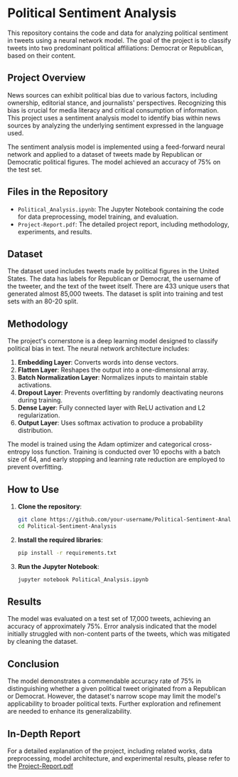 # Political Sentiment Analysis

This repository contains the code and data for analyzing political sentiment in tweets using a neural network model. The goal of the project is to classify tweets into two predominant political affiliations: Democrat or Republican, based on their content.

## Project Overview

News sources can exhibit political bias due to various factors, including ownership, editorial stance, and journalists' perspectives. Recognizing this bias is crucial for media literacy and critical consumption of information. This project uses a sentiment analysis model to identify bias within news sources by analyzing the underlying sentiment expressed in the language used.

The sentiment analysis model is implemented using a feed-forward neural network and applied to a dataset of tweets made by Republican or Democratic political figures. The model achieved an accuracy of 75% on the test set.

## Files in the Repository

- `Political_Analysis.ipynb`: The Jupyter Notebook containing the code for data preprocessing, model training, and evaluation.
- `Project-Report.pdf`: The detailed project report, including methodology, experiments, and results.

## Dataset

The dataset used includes tweets made by political figures in the United States. The data has labels for Republican or Democrat, the username of the tweeter, and the text of the tweet itself. There are 433 unique users that generated almost 85,000 tweets. The dataset is split into training and test sets with an 80-20 split.

## Methodology

The project's cornerstone is a deep learning model designed to classify political bias in text. The neural network architecture includes:

1. **Embedding Layer**: Converts words into dense vectors.
2. **Flatten Layer**: Reshapes the output into a one-dimensional array.
3. **Batch Normalization Layer**: Normalizes inputs to maintain stable activations.
4. **Dropout Layer**: Prevents overfitting by randomly deactivating neurons during training.
5. **Dense Layer**: Fully connected layer with ReLU activation and L2 regularization.
6. **Output Layer**: Uses softmax activation to produce a probability distribution.

The model is trained using the Adam optimizer and categorical cross-entropy loss function. Training is conducted over 10 epochs with a batch size of 64, and early stopping and learning rate reduction are employed to prevent overfitting.

## How to Use

1. **Clone the repository**:
    ```bash
    git clone https://github.com/your-username/Political-Sentiment-Analysis.git
    cd Political-Sentiment-Analysis
    ```

2. **Install the required libraries**:
    ```bash
    pip install -r requirements.txt
    ```

3. **Run the Jupyter Notebook**:
    ```bash
    jupyter notebook Political_Analysis.ipynb
    ```

## Results

The model was evaluated on a test set of 17,000 tweets, achieving an accuracy of approximately 75%. Error analysis indicated that the model initially struggled with non-content parts of the tweets, which was mitigated by cleaning the dataset.

## Conclusion

The model demonstrates a commendable accuracy rate of 75% in distinguishing whether a given political tweet originated from a Republican or Democrat. However, the dataset's narrow scope may limit the model's applicability to broader political texts. Further exploration and refinement are needed to enhance its generalizability.

## In-Depth Report

For a detailed explanation of the project, including related works, data preprocessing, model architecture, and experimental results, please refer to the 
[Project-Report.pdf](https://github.com/user-attachments/files/15934759/Project-Report.pdf)

